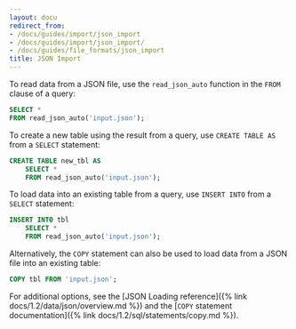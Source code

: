 ```yaml
---
layout: docu
redirect_from:
- /docs/guides/import/json_import
- /docs/guides/import/json_import/
- /docs/guides/file_formats/json_import
title: JSON Import
---
```


To read data from a JSON file, use the `read_json_auto` function in the `FROM` clause of a query:

```sql
SELECT *
FROM read_json_auto('input.json');
```

To create a new table using the result from a query, use `CREATE TABLE AS` from a `SELECT` statement:

```sql
CREATE TABLE new_tbl AS
    SELECT *
    FROM read_json_auto('input.json');
```

To load data into an existing table from a query, use `INSERT INTO` from a `SELECT` statement:

```sql
INSERT INTO tbl
    SELECT *
    FROM read_json_auto('input.json');
```

Alternatively, the `COPY` statement can also be used to load data from a JSON file into an existing table:

```sql
COPY tbl FROM 'input.json';
```

For additional options, see the [JSON Loading reference]({% link docs/1.2/data/json/overview.md %}) and the [`COPY` statement documentation]({% link docs/1.2/sql/statements/copy.md %}).
